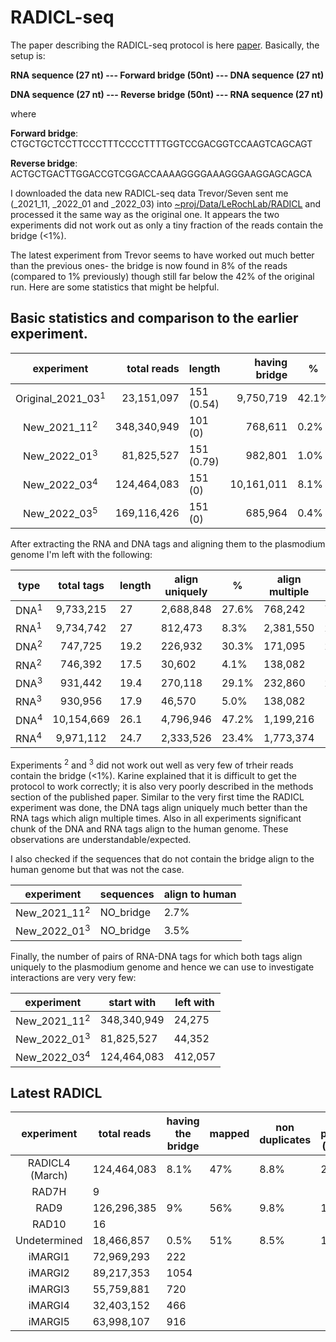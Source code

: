 # RADICL-seq

The paper describing the RADICL-seq protocol is here [paper](https://www.biorxiv.org/content/10.1101/681924v1.full.pdf). Basically, the setup is:


**RNA sequence (27 nt) --- Forward bridge (50nt) --- DNA sequence (27 nt)**

**DNA sequence (27 nt) --- Reverse bridge (50nt) --- RNA sequence (27 nt)**

where

**Forward bridge**: CTGCTGCTCCTTCCCTTTCCCCTTTTGGTCCGACGGTCCAAGTCAGCAGT

**Reverse bridge**: ACTGCTGACTTGGACCGTCGGACCAAAAGGGGAAAGGGAAGGAGCAGCA


I downloaded the data new RADICL-seq data Trevor/Seven sent me (\_2021\_11, \_2022\_01 and \_2022\_03) into [~proj/Data/LeRochLab/RADICL](~proj/Data/LeRochLab/RADICL) and processed it the same way as the original one. It appears the two experiments did not work out as only a tiny fraction of the reads contain the bridge (<1%). 

The latest experiment from Trevor seems to have worked out much better than the previous ones- the bridge is now found in 8% of the reads (compared to 1% previously) though still far below the 42% of the original run. Here are some statistics that might be helpful. 

## Basic statistics and comparison to the earlier experiment.

| experiment | total reads | length | having bridge | % |
| :--------: | -----------: | ------ | -------------: | - |
| Original\_2021\_03<sup>1</sup>| 23,151,097 | 151 (0.54) | 9,750,719 | 42.1% |
| New\_2021\_11<sup>2</sup> | 348,340,949 | 101 (0) | 768,611 | 0.2% |
| New\_2022\_01<sup>3</sup> | 81,825,527 | 151 (0.79) | 982,801 | 1.0% |
| New\_2022\_03<sup>4</sup> | 124,464,083 | 151 (0) | 10,161,011 | 8.1% |
| New\_2022\_03<sup>5</sup> | 169,116,426 | 151 (0) | 685,964 | 0.4% |


After extracting the RNA and DNA tags and aligning them to the plasmodium genome I'm left with the following:


| type | total tags | length | align uniquely | % | align multiple | % | align to human | % |
| ---- | :--------: | -------| ---------------| - | -------------- | - | -------------- | - | 
| DNA<sup>1</sup> | 9,733,215 | 27 | 2,688,848 | 27.6% | 768,242      | 7.9% | 5,752,330 | 58.1% |
| RNA<sup>1</sup> | 9,734,742 | 27 | 812,473 | 8.3% | 2,381,550      | 24.4% | 5,977,131 | 61.4% |
| DNA<sup>2</sup> | 747,725 | 19.2 | 226,932 | 30.3% | 171,095     | 22.9% | 334,979 | 44.8% |
| RNA<sup>2</sup> | 746,392 | 17.5 | 30,602 | 4.1% | 138,082     | 18.5% | 298,556 | 40.1% |
| DNA<sup>3</sup> | 931,442 | 19.4 | 270,118 | 29.1% | 232,860     | 24.8% | 393,989 | 42.3% |
| RNA<sup>3</sup> | 930,956 | 17.9 | 46,570 | 5.0% | 138,082     | 18.5% | 381,691 | 41.2% |
| DNA<sup>4</sup> | 10,154,669 | 26.1 | 4,796,946 | 47.2% | 1,199,216     | 11.8% | 1,500,823 | 14.7% |
| RNA<sup>4</sup> | 9,971,112 | 24.7 | 2,333,526 | 23.4% | 1,773,374     | 17.4% | 961,768 | 9.6% |


Experiments <sup>2</sup> and <sup>3</sup> did not work out well as very few of trheir reads contain the bridge (<1%). Karine explained that it is difficult to get the protocol to work correctly; it is also very poorly described in the methods section of the published paper. 
Similar to the very first time the RADICL experiment was done, the DNA tags align uniquely much better than the RNA tags which align multiple times. Also in all experiments significant chunk of the DNA and RNA tags align to the human genome. These observations are understandable/expected. 


I also checked if the sequences that do not contain the bridge align to the human genome but that was not the case.

| experiment | sequences | align to human |
| --------- | --------- | -------------- |
| New\_2021\_11<sup>2</sup> | NO_bridge | 2.7% |
| New\_2022\_01<sup>3</sup> | NO_bridge | 3.5% |


Finally, the number of pairs of RNA-DNA tags for which both tags align uniquely to the plasmodium genome and hence we can use to investigate interactions are very very few:

| experiment | start with | left with |
| --------- | -------------- | - |
| New\_2021\_11<sup>2</sup> | 348,340,949 | 24,275 |
| New\_2022\_01<sup>3</sup> | 81,825,527 | 44,352 |
| New\_2022\_03<sup>4</sup> | 124,464,083 | 412,057 |




## Latest RADICL


| experiment | total reads | having the bridge | mapped |  non duplicates |  cis proximal (<10kb) | cis distal (>10kb) | trans-contacts | final valid pairs | 
| :--------: | ----------- | --------------- | ------ |  -------------- |  ---------------------| ------------------ | ---------------| ------------------|
| RADICL4 (March)   | 124,464,083  | 8.1%             | 47%    |  8.8%            |  2%                  | 7 %              | 91%           |    412,057       |  
| RAD7H     | 9  |              |     |             |                   |              |            |           |   |
| RAD9   | 126,296,385  | 9%             | 56%    |  9.8%            |  1%                  | 9 %              | 90%           |    196,004       |  
| RAD10     | 16 |              |     |             |                   |              |            |           |   |
| Undetermined   | 18,466,857  | 0.5%             | 51%    |  8.5%            |  1%                  | 8 %              | 90%           |    28       |  
| iMARGI1     | 72,969,293 |      222        |     |             |                   |              |            |           |   |
| iMARGI2     | 89,217,353 |       1054       |     |             |                   |              |            |           |   |
| iMARGI3     | 55,759,881 |     720         |     |             |                   |              |            |           |   |
| iMARGI4     | 32,403,152 |   466           |     |             |                   |              |            |           |   |
| iMARGI5     | 63,998,107 |   916           |     |             |                   |              |            |           |   |
